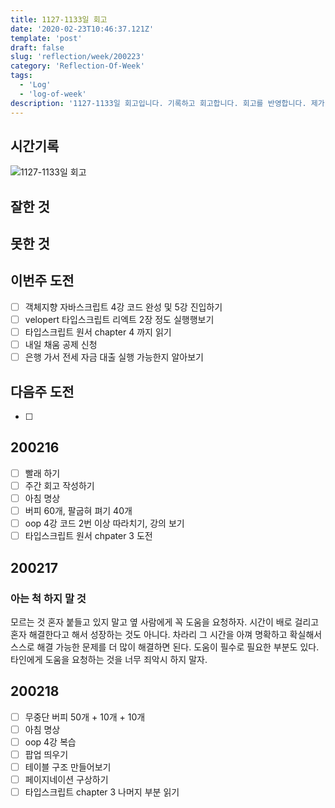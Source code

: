 ```yaml
---
title: 1127-1133일 회고
date: '2020-02-23T10:46:37.121Z'
template: 'post'
draft: false
slug: 'reflection/week/200223'
category: 'Reflection-Of-Week'
tags:
  - 'Log'
  - 'log-of-week'
description: '1127-1133일 회고입니다. 기록하고 회고합니다. 회고를 반영합니다. 제가 자라는 방식입니다.'
---
```


## 시간기록

![1127-1133일 회고](https://imgur.com/.png)

## 잘한 것

## 못한 것

## 이번주 도전

- [ ] 객체지향 자바스크립트 4강 코드 완성 및 5강 진입하기
- [ ] velopert 타입스크립트 리엑트 2장 정도 실행행보기
- [ ] 타입스크립트 원서 chapter 4 까지 읽기
- [ ] 내일 채움 공제 신청
- [ ] 은행 가서 전세 자금 대출 실행 가능한지 알아보기

## 다음주 도전

- [ ]

## 200216

- [ ] 빨래 하기
- [ ] 주간 회고 작성하기
- [ ] 아침 명상
- [ ] 버피 60개, 팔굽혀 펴기 40개
- [ ] oop 4강 코드 2번 이상 따라치기, 강의 보기
- [ ] 타입스크립트 원서 chpater 3 도전

## 200217

### 아는 척 하지 말 것

모르는 것 혼자 붙들고 있지 말고 옆 사람에게 꼭 도움을 요청하자. 시간이 배로 걸리고 혼자 해결한다고 해서 성장하는 것도 아니다. 차라리 그 시간을 아껴 명확하고 확실해서 스스로 해결 가능한 문제를 더 많이 해결하면 된다. 도움이 필수로 필요한 부분도 있다. 타인에게 도움을 요청하는 것을 너무 죄악시 하지 말자.

## 200218

- [ ] 무중단 버피 50개 + 10개 + 10개
- [ ] 아침 명상
- [ ] oop 4강 복습
- [ ] 팝업 띄우기
- [ ] 테이블 구조 만들어보기
- [ ] 페이지네이션 구상하기
- [ ] 타입스크립트 chapter 3 나머지 부분 읽기
